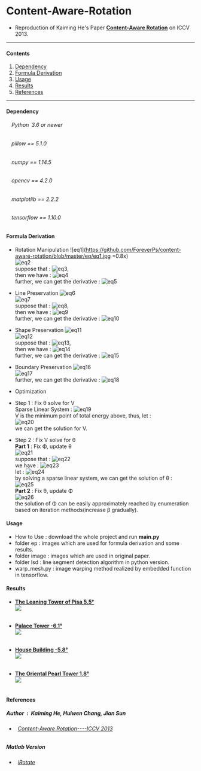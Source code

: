 # Content-Aware-Rotation
* Reproduction of Kaiming He's Paper [**Content-Aware Rotation**](http://kaiminghe.com/publications/iccv13car.pdf) on ICCV 2013.<br>
---
#### Contents

1. [Dependency](#Dependency)
1. [Formula Derivation](#formula-derivation)
1. [Usage](#Usage)
1. [Results](#Results)
1. [References](#References)
---

#### Dependency
###### &emsp;Python&ensp;3.6 or newer<br>
###### &emsp;pillow == 5.1.0<br>
###### &emsp;numpy == 1.14.5<br>
###### &emsp;opencv == 4.2.0<br>
###### &emsp;matplotlib == 2.2.2<br>
###### &emsp;tensorflow == 1.10.0<br>

#### Formula Derivation
* Rotation Manipulation ![eq1](https://github.com/ForeverPs/content-aware-rotation/blob/master/eq/eq1.jpg =0.8x)<br>
![eq2](https://github.com/ForeverPs/content-aware-rotation/blob/master/eq/eq2.jpg)<br>
suppose that : ![eq3](https://github.com/ForeverPs/content-aware-rotation/blob/master/eq/eq3.jpg),<br>
then we have : ![eq4](https://github.com/ForeverPs/content-aware-rotation/blob/master/eq/eq4.jpg)<br>
further, we can get the derivative : ![eq5](https://github.com/ForeverPs/content-aware-rotation/blob/master/eq/eq5.jpg)<br>

* Line Preservation ![eq6](https://github.com/ForeverPs/content-aware-rotation/blob/master/eq/eq6.jpg)<br>
![eq7](https://github.com/ForeverPs/content-aware-rotation/blob/master/eq/eq7.jpg)<br>
suppose that : ![eq8](https://github.com/ForeverPs/content-aware-rotation/blob/master/eq/eq8.jpg),<br>
then we have : ![eq9](https://github.com/ForeverPs/content-aware-rotation/blob/master/eq/eq9.jpg)<br>
further, we can get the derivative : ![eq10](https://github.com/ForeverPs/content-aware-rotation/blob/master/eq/eq10.jpg)<br>

* Shape Preservation ![eq11](https://github.com/ForeverPs/content-aware-rotation/blob/master/eq/eq11.jpg)<br>
![eq12](https://github.com/ForeverPs/content-aware-rotation/blob/master/eq/eq12.jpg)<br>
suppose that : ![eq13](https://github.com/ForeverPs/content-aware-rotation/blob/master/eq/eq13.jpg),<br>
then we have : ![eq14](https://github.com/ForeverPs/content-aware-rotation/blob/master/eq/eq14.jpg)<br>
further, we can get the derivative : ![eq15](https://github.com/ForeverPs/content-aware-rotation/blob/master/eq/eq15.jpg)<br>

* Boundary Preservation ![eq16](https://github.com/ForeverPs/content-aware-rotation/blob/master/eq/eq16.jpg)<br>
![eq17](https://github.com/ForeverPs/content-aware-rotation/blob/master/eq/eq17.jpg)<br>
further, we can get the derivative : ![eq18](https://github.com/ForeverPs/content-aware-rotation/blob/master/eq/eq18.jpg)<br>

* Optimization
* Step 1 : Fix θ solve for V <br>
Sparse Linear System : ![eq19](https://github.com/ForeverPs/content-aware-rotation/blob/master/eq/eq19.jpg)<br>
V is the minimum point of total energy above, thus, let : <br>
![eq20](https://github.com/ForeverPs/content-aware-rotation/blob/master/eq/eq20.jpg)<br>
we can get the solution for V. <br>
* Step 2 : Fix V solve for θ <br>
**Part 1** : Fix Φ, update θ<br>
![eq21](https://github.com/ForeverPs/content-aware-rotation/blob/master/eq/eq21.jpg)<br>
suppose that : ![eq22](https://github.com/ForeverPs/content-aware-rotation/blob/master/eq/eq22.jpg)<br>
we have : ![eq23](https://github.com/ForeverPs/content-aware-rotation/blob/master/eq/eq23.jpg)<br>
let : ![eq24](https://github.com/ForeverPs/content-aware-rotation/blob/master/eq/eq24.jpg)<br>
by solving a sparse linear system, we can get the solution of θ : <br>
![eq25](https://github.com/ForeverPs/content-aware-rotation/blob/master/eq/eq25.jpg)<br>
**Part 2** : Fix θ, update Φ<br>
![eq26](https://github.com/ForeverPs/content-aware-rotation/blob/master/eq/eq26.jpg)<br>
the solution of Φ can be easily approximately reached by enumeration based on iteration methods(increase β gradually).<br>

#### Usage
* How to Use : download the whole project and run **main.py**
* folder ep : images which are used for formula derivation and some results.
* folder image : images which are used in original paper.
* folder lsd : line segment detection algorithm in python version.
* warp_mesh.py : image warping method realized by embedded function in tensorflow.

#### Results
* [**The Leaning Tower of Pisa  5.5°**](https://github.com/ForeverPs/content-aware-rotation/blob/master/image/image7.jpg)<br>
<img src= https://github.com/ForeverPs/content-aware-rotation/blob/master/eq/pisa_tower.jpg /><br><br>

* [**Palace Tower  -6.1°**](https://github.com/ForeverPs/content-aware-rotation/blob/master/image/image2.png)<br>
<img src= https://github.com/ForeverPs/content-aware-rotation/blob/master/eq/palace_tower.jpg /><br><br>

* [**House Building  -5.8°**](https://github.com/ForeverPs/content-aware-rotation/blob/master/image/image1.png)<br>
<img src= https://github.com/ForeverPs/content-aware-rotation/blob/master/eq/house.jpg /><br><br>

* [**The Oriental Pearl Tower  1.8°**](https://github.com/ForeverPs/content-aware-rotation/blob/master/image/image8.jpg)<br>
<img src= https://github.com/ForeverPs/content-aware-rotation/blob/master/eq/shanghai.jpg /><br><br>


#### References
##### Author&ensp;:&ensp;Kaiming He, Huiwen Chang, Jian Sun<br>
* ###### &ensp;[Content-Aware Rotation----ICCV 2013](http://kaiminghe.com/publications/iccv13car.pdf)<br>
##### Matlab Version<br>
* ###### &ensp;[iRotate](https://github.com/yuchien302/iRotate)<br>
